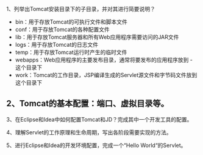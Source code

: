 1、列举出Tomcat安装目录下的子目录，并对其进行简要说明？
  - bin：用于存放Tomcat的可执行文件和脚本文件
  - conf：用于存放Tomcat的各种配置文件
  - lib：用于存放Tomcat服务器和所有Web应用程序需要访问的JAR文件
  - logs：用于存放Tomcat的日志文件
  - temp：用于存放Tomcat运行时产生的临时文件
  - webapps：Web应用程序的主要发布目录，通常将要发布的应用程序放到  - 这个目录下
  - work：Tomcat的工作目录，JSP编译生成的Servlet源文件和字节码文件放到这个目录下
  
2、Tomcat的基本配置：端口、虚拟目录等。
 - 
3、在Eclipse和Idea中如何配置Tomcat和JD？完成其中一个开发工具的配置。

4、理解Servlet的工作原理和生命周期，写出各阶段需要实现的方法。

5、进行Eclipse和Idea的开发环境配置，完成一个“Hello World“的Servlet。

